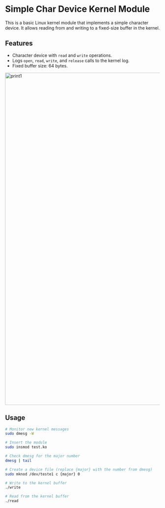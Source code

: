# Simple Char Device Kernel Module

This is a basic Linux kernel module that implements a simple character device. It allows reading from and writing to a fixed-size buffer in the kernel.

## Features

- Character device with `read` and `write` operations.
- Logs `open`, `read`, `write`, and `release` calls to the kernel log.
- Fixed buffer size: 64 bytes.
<img width="1928" height="1080" alt="print1" src="https://github.com/user-attachments/assets/0ab87d38-aa9d-4bb9-9356-f78ea74c29bb" />

## Usage

```bash
# Monitor new kernel messages
sudo dmesg -W

# Insert the module
sudo insmod test.ko

# Check dmesg for the major number
dmesg | tail

# Create a device file (replace {major} with the number from dmesg)
sudo mknod /dev/teste1 c {major} 0

# Write to the kernel buffer
./write

# Read from the kernel buffer
./read
    
